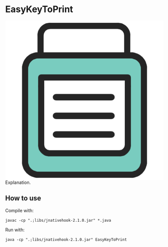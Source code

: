 # EasyKeyToPrint

<img style="float: right;" src="https://raw.githubusercontent.com/FedericoGarciaGarcia/EasyKeyToPrint/development/source/images/icon.png">

<p>Explanation.</p>

## How to use

Compile with:

```
javac -cp ".;libs/jnativehook-2.1.0.jar" *.java

```

Run with:

```
java -cp ".;libs/jnativehook-2.1.0.jar" EasyKeyToPrint

```